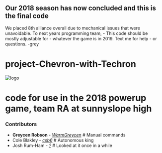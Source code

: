 ## Our 2018 season has now concluded and this is the final code
 We placed 8th alliance overall due to mechanical issues that were unavoidable.
To next years programming team,
          -                     This code should be mostly adjustable for 
           -                    whatever the game is in 2019. Text me for help
            -                   or questions.
-grey




# project-Chevron-with-Techron
![logo](https://github.com/warmgreycen/project-Chevron-with-Techron/blob/master/banner.png?raw=true)
# code for use in the 2018 powerup game, team RA at sunnyslope high

### Contributors
 * **Greycen Robson** - [*WarmGreycen*](https://github.com/WarmGreycen) # Manual commands
 * Cole Blakley - [*csb6*](https://github.com/csb6)                     # Autonomous king
 * Josh Rum-Ham - [*?*](https://github.com/?)                           # Looked at it once in a while

